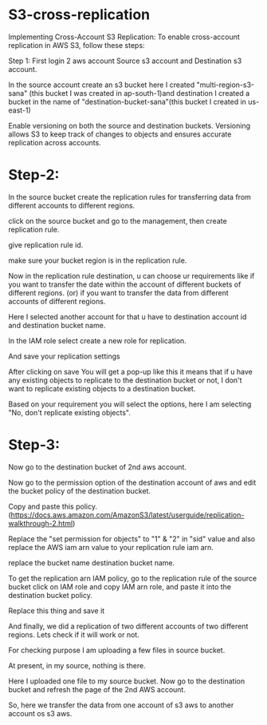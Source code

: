 # S3-cross-replication

Implementing Cross-Account S3 Replication:
To enable cross-account replication in AWS S3, follow these steps:

Step 1:
First login 2 aws account Source s3 account and Destination s3 account.

In the source account create an s3 bucket here I created "multi-region-s3-sana" (this bucket I was created in ap-south-1)and destination I created a bucket in the name of "destination-bucket-sana"(this bucket I created in us-east-1)

Enable versioning on both the source and destination buckets. Versioning allows S3 to keep track of changes to objects and ensures accurate replication across accounts.





# Step-2:
In the source bucket create the replication rules for transferring data from different accounts to different regions.



click on the source bucket and go to the management, then create replication rule.



give replication rule id.



make sure your bucket region is in the replication rule.



Now in the replication rule destination, u can choose ur requirements like if you want to transfer the date within the account of different buckets of different regions. (or) if you want to transfer the data from different accounts of different regions.

Here I selected another account for that u have to destination account id and destination bucket name.



In the IAM role select create a new role for replication.



And save your replication settings



After clicking on save You will get a pop-up like this it means that if u have any existing objects to replicate to the destination bucket or not, I don't want to replicate existing objects to a destination bucket.

Based on your requirement you will select the options, here I am selecting "No, don't replicate existing objects".



# Step-3:
Now go to the destination bucket of 2nd aws account.



Now go to the permission option of the destination account of aws and edit the bucket policy of the destination bucket.



Copy and paste this policy.(https://docs.aws.amazon.com/AmazonS3/latest/userguide/replication-walkthrough-2.html)



Replace the "set permission for objects" to "1" & "2" in "sid" value and also replace the AWS iam arn value to your replication rule iam arn.

replace the bucket name destination bucket name.

To get the replication arn IAM policy, go to the replication rule of the source bucket click on IAM role and copy IAM arn role, and paste it into the destination bucket policy.





Replace this thing and save it



And finally, we did a replication of two different accounts of two different regions. Lets check if it will work or not.

For checking purpose I am uploading a few files in source bucket.

At present, in my source, nothing is there.









Here I uploaded one file to my source bucket. Now go to the destination bucket and refresh the page of the 2nd AWS account.



So, here we transfer the data from one account of s3 aws to another account os s3 aws.
